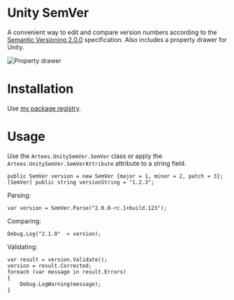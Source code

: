 # Unity SemVer
A convenient way to edit and compare version numbers according to the [Semantic Versioning 2.0.0](https://semver.org/) specification. Also includes a property drawer for Unity.

![Property drawer](https://github.com/Artees/Unity-SemVer/raw/master/SemVerDrawer.png)

# Installation
Use [my package registry](https://artees.games/upm).

# Usage
Use the `Artees.UnitySemVer.SemVer` class or apply the `Artees.UnitySemVer.SemVerAttribute` attribute to a string field.
```
public SemVer version = new SemVer {major = 1, minor = 2, patch = 3};
[SemVer] public string versionString = "1.2.3";
```

Parsing:
```
var version = SemVer.Parse("2.0.0-rc.1+build.123");
```

Comparing:
```
Debug.Log("2.1.0"  > version);
```

Validating:
```
var result = version.Validate();
version = result.Corrected;
foreach (var message in result.Errors)
{
    Debug.LogWarning(message);
}
```